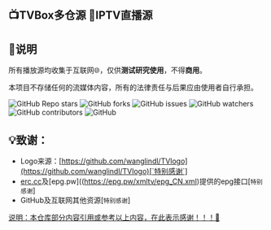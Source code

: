 ## 📺TVBox多仓源  📡IPTV直播源

## 📖说明
所有播放源均收集于互联网🌐，仅供**测试研究使用**，不得**商用**。

本项目不存储任何的流媒体内容，所有的法律责任与后果应由使用者自行承担。

<p>
<img alt="GitHub Repo stars" src="https://img.shields.io/github/stars/YunChenFenMo/iCloud">
<img alt="GitHub forks" src="https://img.shields.io/github/forks/YunChenFenMo/iCloud">
<img alt="GitHub issues" src="https://img.shields.io/github/issues/YunChenFenMo/iCloud">
<img alt="GitHub watchers" src="https://img.shields.io/github/watchers/YunChenFenMo/iCloudE">
<img alt="GitHub contributors" src="https://img.shields.io/github/contributors/YunChenFenMo/iCloud">
<img alt="GitHub" src="https://img.shields.io/github/license/YunChenFenMo/iCloud">
</p>

## 💡致谢：
- Logo来源：[https://github.com/wanglindl/TVlogo](https://github.com/wanglindl/TVlogo)[`特别感谢`]
- [erc.cc](https://epg.erw.cc/)及[epg.pw]((https://epg.pw/xmltv/epg_CN.xml)提供的epg接口[`特别感谢`]
- GitHub及互联网其他资源[`特别感谢`]

<u>说明：本仓库部分内容引用或参考以上内容，在此表示感谢！！！🎈</u>
